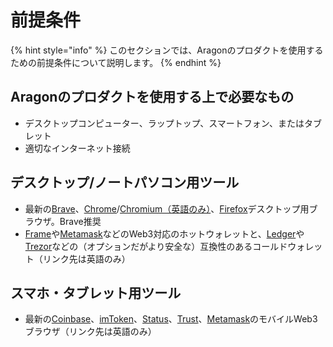 # 前提条件

{% hint style="info" %}
このセクションでは、Aragonのプロダクトを使用するための前提条件について説明します。
{% endhint %}

## Aragonのプロダクトを使用する上で必要なもの

* デスクトップコンピューター、ラップトップ、スマートフォン、またはタブレット
* 適切なインターネット接続

## デスクトップ/ノートパソコン用ツール

* 最新の[Brave](https://brave.com/)、[Chrome](https://www.google.com/chrome/)/[Chromium（英語のみ）](https://www.chromium.org/getting-involved/download-chromium)、[Firefox](https://www.mozilla.org/)デスクトップ用ブラウザ。Brave推奨
* [Frame](https://frame.sh)や[Metamask](https://metamask.io)などのWeb3対応のホットウォレットと、[Ledger](https://www.ledger.com)や[Trezor](https://trezor.io)などの（オプションだがより安全な）互換性のあるコールドウォレット（リンク先は英語のみ）

## **スマホ・タブレット用ツール**

* 最新の[Coinbase](https://wallet.coinbase.com)、[imToken](https://www.token.im/download)、[Status](https://status.im)、[Trust](https://trustwallet.com/dapp)、[Metamask](https://metamask.io)のモバイルWeb3ブラウザ（リンク先は英語のみ）
